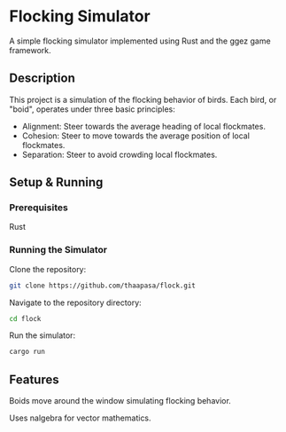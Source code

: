 # Flocking Simulator

A simple flocking simulator implemented using Rust and the ggez game framework.

## Description

This project is a simulation of the flocking behavior of birds. Each bird, or "boid", operates under three basic principles:

- Alignment: Steer towards the average heading of local flockmates.
- Cohesion: Steer to move towards the average position of local flockmates.
- Separation: Steer to avoid crowding local flockmates.

## Setup & Running

### Prerequisites

Rust

### Running the Simulator

Clone the repository:

```bash
git clone https://github.com/thaapasa/flock.git
```

Navigate to the repository directory:

```bash
cd flock
```

Run the simulator:

```bash
cargo run
```

## Features

Boids move around the window simulating flocking behavior.

Uses nalgebra for vector mathematics.
